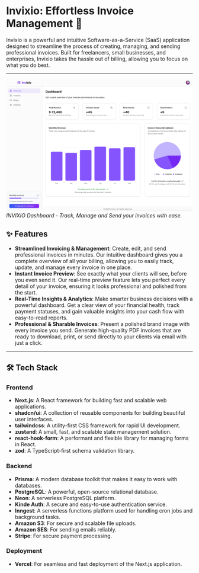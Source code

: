 # Invixio: Effortless Invoice Management 🚀

Invixio is a powerful and intuitive Software-as-a-Service (SaaS) application designed to streamline the process of creating, managing, and sending professional invoices. Built for freelancers, small businesses, and enterprises, Invixio takes the hassle out of billing, allowing you to focus on what you do best.

---

![INVIXIO Dashboard](https://github.com/gpslakshan/Invixio/blob/main/public/hero.png)
_INVIXIO Dashboard - Track, Manage and Send your invoices with ease._

## ✨ Features

- **Streamlined Invoicing & Management**: Create, edit, and send professional invoices in minutes. Our intuitive dashboard gives you a complete overview of all your billing, allowing you to easily track, update, and manage every invoice in one place.
- **Instant Invoice Preview**: See exactly what your clients will see, before you even send it. Our real-time preview feature lets you perfect every detail of your invoice, ensuring it looks professional and polished from the start.
- **Real-Time Insights & Analytics**: Make smarter business decisions with a powerful dashboard. Get a clear view of your financial health, track payment statuses, and gain valuable insights into your cash flow with easy-to-read reports.
- **Professional & Sharable Invoices**: Present a polished brand image with every invoice you send. Generate high-quality PDF invoices that are ready to download, print, or send directly to your clients via email with just a click.

---

## 🛠️ Tech Stack

### Frontend

- **Next.js**: A React framework for building fast and scalable web applications.
- **shadcn/ui**: A collection of reusable components for building beautiful user interfaces.
- **tailwindcss**: A utility-first CSS framework for rapid UI development.
- **zustand**: A small, fast, and scalable state management solution.
- **react-hook-form**: A performant and flexible library for managing forms in React.
- **zod**: A TypeScript-first schema validation library.

### Backend

- **Prisma**: A modern database toolkit that makes it easy to work with databases.
- **PostgreSQL**: A powerful, open-source relational database.
- **Neon**: A serverless PostgreSQL platform.
- **Kinde Auth**: A secure and easy-to-use authentication service.
- **Inngest**: A serverless functions platform used for handling cron jobs and background tasks.
- **Amazon S3**: For secure and scalable file uploads.
- **Amazon SES**: For sending emails reliably.
- **Stripe**: For secure payment processing.

### Deployment

- **Vercel**: For seamless and fast deployment of the Next.js application.
